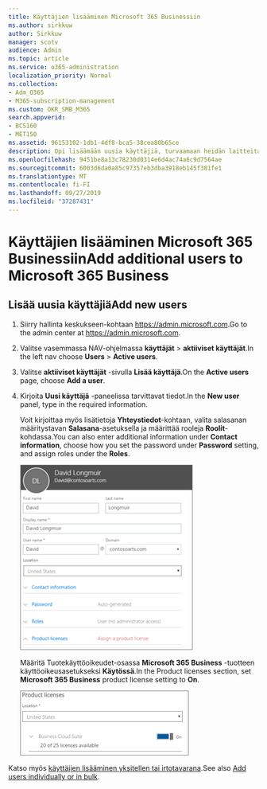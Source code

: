 ```yaml
---
title: Käyttäjien lisääminen Microsoft 365 Businessiin
ms.author: sirkkuw
author: Sirkkuw
manager: scotv
audience: Admin
ms.topic: article
ms.service: o365-administration
localization_priority: Normal
ms.collection:
- Adm_O365
- M365-subscription-management
ms.custom: OKR_SMB_M365
search.appverid:
- BCS160
- MET150
ms.assetid: 96153102-1db1-4df8-bca5-38cea80b65ce
description: Opi lisäämään uusia käyttäjiä, turvaamaan heidän laitteitaan ja määrittämään rooleja Microsoft 365 Businessissa.
ms.openlocfilehash: 9451be8a13c78230d0314e6d4ac74a6c9d7564ae
ms.sourcegitcommit: 6003d6da0a85c97357eb3dba3918eb145f381fe1
ms.translationtype: MT
ms.contentlocale: fi-FI
ms.lasthandoff: 09/27/2019
ms.locfileid: "37287431"
---
```

# <a name="add-additional-users-to-microsoft-365-business"></a><span data-ttu-id="2c55d-103">Käyttäjien lisääminen Microsoft 365 Businessiin</span><span class="sxs-lookup"><span data-stu-id="2c55d-103">Add additional users to Microsoft 365 Business</span></span>

## <a name="add-new-users"></a><span data-ttu-id="2c55d-104">Lisää uusia käyttäjiä</span><span class="sxs-lookup"><span data-stu-id="2c55d-104">Add new users</span></span>

1. <span data-ttu-id="2c55d-105">Siirry hallinta keskukseen-kohtaan <a href="https://go.microsoft.com/fwlink/p/?linkid=837890" target="_blank">https://admin.microsoft.com</a>.</span><span class="sxs-lookup"><span data-stu-id="2c55d-105">Go to the admin center at <a href="https://go.microsoft.com/fwlink/p/?linkid=837890" target="_blank">https://admin.microsoft.com</a>.</span></span> 
2. <span data-ttu-id="2c55d-106">Valitse vasemmassa NAV-ohjelmassa **käyttäjät** \> **aktiiviset käyttäjät**.</span><span class="sxs-lookup"><span data-stu-id="2c55d-106">In the left nav choose **Users** \> **Active users**.</span></span>
1. <span data-ttu-id="2c55d-107">Valitse **aktiiviset käyttäjät** -sivulla **Lisää käyttäjä**.</span><span class="sxs-lookup"><span data-stu-id="2c55d-107">On the **Active users** page, choose **Add a user**.</span></span>
 4. <span data-ttu-id="2c55d-108">Kirjoita **Uusi käyttäjä** -paneelissa tarvittavat tiedot.</span><span class="sxs-lookup"><span data-stu-id="2c55d-108">In the **New user** panel, type in the required information.</span></span> 
  
    <span data-ttu-id="2c55d-109">Voit kirjoittaa myös lisätietoja **Yhteystiedot**-kohtaan, valita salasanan määritystavan **Salasana**-asetuksella ja määrittää rooleja **Roolit**-kohdassa.</span><span class="sxs-lookup"><span data-stu-id="2c55d-109">You can also enter additional information under **Contact information**, choose how you set the password under **Password** setting, and assign roles under the **Roles**.</span></span>
      
    ![Enter user information in the New user card](media/f04d39ca-48be-4868-8330-8552a4754c8b.png)
      
    <span data-ttu-id="2c55d-111">Määritä Tuotekäyttöoikeudet-osassa **Microsoft 365 Business** -tuotteen käyttöoikeusasetukseksi **Käytössä**.</span><span class="sxs-lookup"><span data-stu-id="2c55d-111">In the Product licenses section, set **Microsoft 365 Business** product license setting to **On**.</span></span>
      
    ![Set the license setting to On position](media/7404f7f7-93bc-44a3-9ffb-4208b5b17402.png)
  
<span data-ttu-id="2c55d-113">Katso myös [käyttäjien lisääminen yksitellen tai irtotavarana](https://docs.microsoft.com/office365/admin/add-users/add-users).</span><span class="sxs-lookup"><span data-stu-id="2c55d-113">See also [Add users individually or in bulk](https://docs.microsoft.com/office365/admin/add-users/add-users).</span></span>
  

